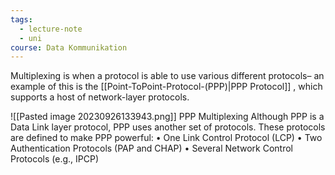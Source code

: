 ```yaml
---
tags:
  - lecture-note
  - uni
course: Data Kommunikation
---
```

Multiplexing is when a protocol is able to use various different protocols– an example of this is the [[Point-ToPoint-Protocol-(PPP)|PPP Protocol]] , which supports a host of network-layer protocols.

![[Pasted image 20230926133943.png]]
PPP Multiplexing
Although PPP is a Data Link layer protocol, PPP uses another set of protocols. These protocols are defined to make PPP powerful:
• One Link Control Protocol (LCP)
• Two Authentication Protocols (PAP and CHAP)
• Several Network Control Protocols (e.g., IPCP)